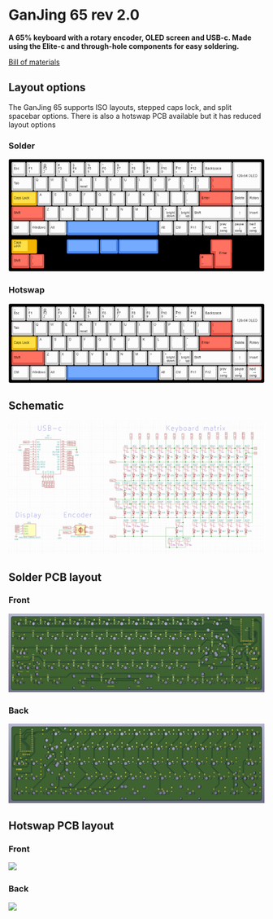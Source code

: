 # GanJing 65 rev 2.0
**A 65% keyboard with a rotary encoder, OLED screen and USB-c. Made using the Elite-c and through-hole components for easy soldering.**

[Bill of materials](https://octopart.com/bom-tool/jvwkTsDN)

## Layout options
The GanJing 65 supports ISO layouts, stepped caps lock, and split spacebar options. There is also a hotswap PCB available but it has reduced layout options

### Solder
![GanJing-65-2.0](./Images/Solder/GanJing_65_rev_2.0_solder_layout.png)
### Hotswap
![GanJing-65-2.0](./Images/Hotswap/GanJing_65_rev_2.0_hotswap_layout.png)
## Schematic

![](./Images/Solder/GanJing_65_rev_2.0_solder_schematic.png)
## Solder PCB layout
### Front
![](./Images/Solder/GanJing_65_rev_2.0_solder_PCB_front.png)

### Back
![](./Images/Solder/GanJing_65_rev_2.0_solder_PCB_back.png)

## Hotswap PCB layout
### Front
![](./Images/Hotswap/GanJing_65_rev_2.0_solder_PCB_front.png)

### Back
![](./Images/Hotswap/GanJing_65_rev_2.0_solder_PCB_back.png)